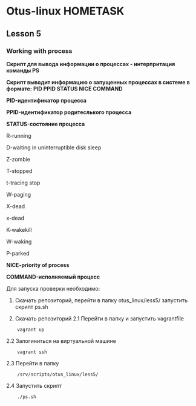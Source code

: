 # Otus-linux HOMETASK
## Lesson 5
### Working with process
__Скрипт для вывода информации о процессах - интерпритация команды PS__

__Скрипт выводит информацию о запущенных процессах в системе в формате:__
__PID	PPID	STATUS	NICE	COMMAND__

__PID-идентификатор процесса__

__PPID-идентификатор родитеслького процесса__

__STATUS-состояние процесса__

R-running

D-waiting in uninterruptible disk sleep

Z-zombie

T-stopped

t-tracing stop

W-paging

X-dead

x-dead

K-wakekill

W-waking

P-parked

__NICE-priority of process__

__COMMAND-исполняемый процесс__

Для запуска проверки необходимо:

1. Скачать репозиторий, перейти в папку otus_linux/less5/
 запустить скрипт ps.sh

2. Скачать репозиторий
2.1 Перейти в папку и запустить vagrantfile
```
    vagrant up
```
2.2 Залогиниться на виртуальной машине 
```
    vagrant ssh
```
2.3 Перейти в папку 
```
    /srv/scripts/otus_linux/less5/
```
2.4 Запустить скрипт
```
    ./ps.sh
```
